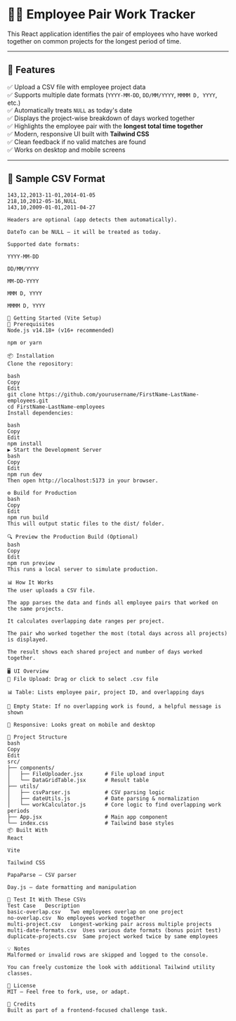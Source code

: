 # 🧑‍💻 Employee Pair Work Tracker

This React application identifies the pair of employees who have worked together on common projects for the longest period of time.

---

## 📌 Features

✅ Upload a CSV file with employee project data  
✅ Supports multiple date formats (`YYYY-MM-DD`, `DD/MM/YYYY`, `MMMM D, YYYY`, etc.)  
✅ Automatically treats `NULL` as today's date  
✅ Displays the project-wise breakdown of days worked together  
✅ Highlights the employee pair with the **longest total time together**  
✅ Modern, responsive UI built with **Tailwind CSS**  
✅ Clean feedback if no valid matches are found  
✅ Works on desktop and mobile screens

---

## 📁 Sample CSV Format

```csv
143,12,2013-11-01,2014-01-05
218,10,2012-05-16,NULL
143,10,2009-01-01,2011-04-27

Headers are optional (app detects them automatically).

DateTo can be NULL — it will be treated as today.

Supported date formats:

YYYY-MM-DD

DD/MM/YYYY

MM-DD-YYYY

MMM D, YYYY

MMMM D, YYYY

🚀 Getting Started (Vite Setup)
🔧 Prerequisites
Node.js v14.18+ (v16+ recommended)

npm or yarn

📦 Installation
Clone the repository:

bash
Copy
Edit
git clone https://github.com/yourusername/FirstName-LastName-employees.git
cd FirstName-LastName-employees
Install dependencies:

bash
Copy
Edit
npm install
▶️ Start the Development Server
bash
Copy
Edit
npm run dev
Then open http://localhost:5173 in your browser.

⚙️ Build for Production
bash
Copy
Edit
npm run build
This will output static files to the dist/ folder.

🔍 Preview the Production Build (Optional)
bash
Copy
Edit
npm run preview
This runs a local server to simulate production.

📊 How It Works
The user uploads a CSV file.

The app parses the data and finds all employee pairs that worked on the same projects.

It calculates overlapping date ranges per project.

The pair who worked together the most (total days across all projects) is displayed.

The result shows each shared project and number of days worked together.

🖥 UI Overview
📁 File Upload: Drag or click to select .csv file

📊 Table: Lists employee pair, project ID, and overlapping days

📴 Empty State: If no overlapping work is found, a helpful message is shown

📱 Responsive: Looks great on mobile and desktop

📂 Project Structure
bash
Copy
Edit
src/
├── components/
│   ├── FileUploader.jsx       # File upload input
│   └── DataGridTable.jsx      # Result table
├── utils/
│   ├── csvParser.js           # CSV parsing logic
│   ├── dateUtils.js           # Date parsing & normalization
│   └── workCalculator.js      # Core logic to find overlapping work periods
├── App.jsx                    # Main app component
└── index.css                  # Tailwind base styles
📦 Built With
React

Vite

Tailwind CSS

PapaParse – CSV parser

Day.js – date formatting and manipulation

🧪 Test It With These CSVs
Test Case	Description
basic-overlap.csv	Two employees overlap on one project
no-overlap.csv	No employees worked together
multi-project.csv	Longest-working pair across multiple projects
multi-date-formats.csv	Uses various date formats (bonus point test)
duplicate-projects.csv	Same project worked twice by same employees

💡 Notes
Malformed or invalid rows are skipped and logged to the console.

You can freely customize the look with additional Tailwind utility classes.

📜 License
MIT – Feel free to fork, use, or adapt.

🤝 Credits
Built as part of a frontend-focused challenge task.
